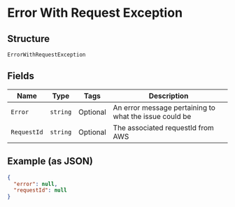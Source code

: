 
# Error With Request Exception

## Structure

`ErrorWithRequestException`

## Fields

| Name | Type | Tags | Description |
|  --- | --- | --- | --- |
| `Error` | `string` | Optional | An error message pertaining to what the issue could be |
| `RequestId` | `string` | Optional | The associated requestId from AWS |

## Example (as JSON)

```json
{
  "error": null,
  "requestId": null
}
```

